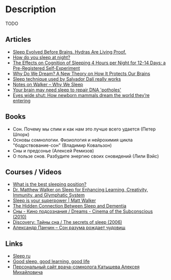 # Description

TODO


## Articles

- [Sleep Evolved Before Brains. Hydras Are Living Proof.](https://www.quantamagazine.org/sleep-evolved-before-brains-hydras-are-living-proof-20210518/)
- [How do you sleep at night?](https://justinjackson.ca/sleep)
- [The Effects on Cognition of Sleeping 4 Hours per Night for 12-14 Days: a Pre-Registered Self-Experiment](https://guzey.com/science/sleep/14-day-sleep-deprivation-self-experiment/)
- [Why Do We Dream? A New Theory on How It Protects Our Brains](https://time.com/5925206/why-do-we-dream/)
- [Sleep technique used by Salvador Dalí really works](https://www.livescience.com/little-known-sleep-stage-may-be-creative-sweet-spot)
- [Notes on Walker – Why We Sleep](http://www.federicopereiro.com/notes-walker-sleep/)
- [Your brain may need sleep to repair DNA 'potholes'](https://www.cbc.ca/radio/quirks/august-3-2019-science-of-awe-blue-whales-and-sonar-chromosomes-and-sleep-and-more-1.5047142/your-brain-may-need-sleep-to-repair-dna-potholes-1.5047151)
- [Eyes wide shut: How newborn mammals dream the world they’re entering](https://news.yale.edu/2021/07/22/eyes-wide-shut-how-newborn-mammals-dream-world-theyre-entering)


## Books

- Сон. Почему мы спим и как нам это лучше всего удается (Петер Шпорк)
- Основы сомнологии. Физиология и нейрохимия цикла "бодрствование-сон" (Владимир Ковальзон)
- Сны и предсонье (Алексей Ремизов)
- О пользе снов. Разбудите энергию своих сновидений (Лили Вэйс)


## Courses / Videos

- [What is the best sleeping position?](https://youtu.be/or03pT-D8cQ)
- [Dr. Matthew Walker on Sleep for Enhancing Learning, Creativity, Immunity, and Glymphatic System](https://youtu.be/bEbtf7uS6P8)
- [Sleep is your superpower | Matt Walker](https://youtu.be/5MuIMqhT8DM)
- [The Hidden Connection Between Sleep and Dementia](https://youtu.be/76z4UPt-OME)
- [Сны - Кино подсознания / Dreams - Cinema of the Subconscious (2010)](https://youtu.be/RzRCBjPkCgI)
- [Discovery: Тайны сна / The secrets of sleep (2006)](https://youtu.be/A1ukJiMO_70)
- [Александр Панчин – Сон разума рождает чудовищ](https://youtu.be/QIAPf07tzQU)


## Links

- [Sleep ru](http://www.sleep.ru/lib/index.htm)
- [Good sleep, good learning, good life](https://supermemo.guru/wiki/Good_sleep,_good_learning,_good_life)
- [Персональный сайт врача-сомнолога Катышева Алексея Михайловича](https://www.sleep34.ru/)
